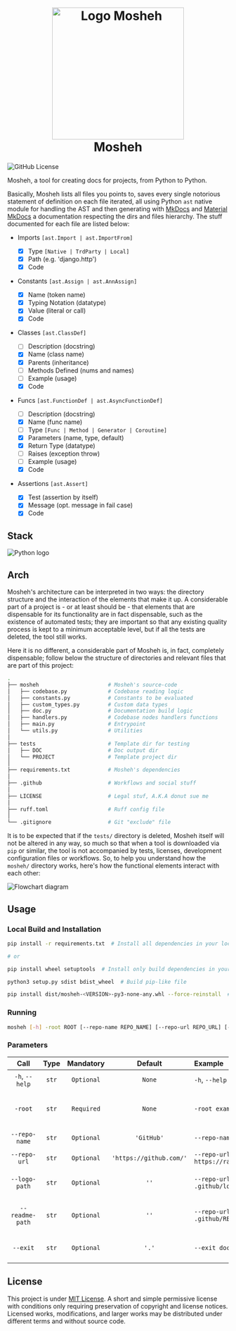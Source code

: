 <h1 align="center">
  <img src="https://raw.githubusercontent.com/lucasGoncSilva/mosheh/refs/heads/main/.github/logo.svg" height="300" width="300" alt="Logo Mosheh" />
  <br>
  Mosheh
</h1>

![GitHub License](https://img.shields.io/github/license/LucasGoncSilva/mosheh?labelColor=101010)

<!-- ![GitHub Actions Workflow Status](https://img.shields.io/github/actions/workflow/status/LucasGoncSilva/mosheh/XXXXXX.yml?labelColor=%23101010) -->

Mosheh, a tool for creating docs for projects, from Python to Python.

Basically, Mosheh lists all files you points to, saves every single notorious statement of definition on each file iterated, all using Python `ast` native module for handling the AST and then generating with [MkDocs](https://www.mkdocs.org/) and [Material MkDocs](https://squidfunk.github.io/mkdocs-material/) a documentation respecting the dirs and files hierarchy. The stuff documented for each file are listed below:

- Imports `[ast.Import | ast.ImportFrom]`

  - [x] Type `[Native | TrdParty | Local]`
  - [x] Path (e.g. 'django.http')
  - [x] Code

- Constants `[ast.Assign | ast.AnnAssign]`

  - [x] Name (token name)
  - [x] Typing Notation (datatype)
  - [x] Value (literal or call)
  - [x] Code

- Classes `[ast.ClassDef]`

  - [ ] Description (docstring)
  - [x] Name (class name)
  - [x] Parents (inheritance)
  - [ ] Methods Defined (nums and names)
  - [ ] Example (usage)
  - [x] Code

- Funcs `[ast.FunctionDef | ast.AsyncFunctionDef]`

  - [ ] Description (docstring)
  - [x] Name (func name)
  - [ ] Type `[Func | Method | Generator | Coroutine]`
  - [x] Parameters (name, type, default)
  - [x] Return Type (datatype)
  - [ ] Raises (exception throw)
  - [ ] Example (usage)
  - [x] Code

- Assertions `[ast.Assert]`
  - [x] Test (assertion by itself)
  - [x] Message (opt. message in fail case)
  - [x] Code

## Stack

![Python logo](https://img.shields.io/badge/Python-blue?style=for-the-badge&logo=python&logoColor=FFD43B)

## Arch

Mosheh's architecture can be interpreted in two ways: the directory structure and the interaction of the elements that make it up. A considerable part of a project is - or at least should be - that elements that are dispensable for its functionality are in fact dispensable, such as the existence of automated tests; they are important so that any existing quality process is kept to a minimum acceptable level, but if all the tests are deleted, the tool still works.

Here it is no different, a considerable part of Mosheh is, in fact, completely dispensable; follow below the structure of directories and relevant files that are part of this project:

```sh
.
├── mosheh                      # Mosheh's source-code
│   ├── codebase.py             # Codebase reading logic
│   ├── constants.py            # Constants to be evaluated
│   ├── custom_types.py         # Custom data types
│   ├── doc.py                  # Documentation build logic
│   ├── handlers.py             # Codebase nodes handlers functions
│   ├── main.py                 # Entrypoint
│   └── utils.py                # Utilities
│
├── tests                       # Template dir for testing
│   ├── DOC                     # Doc output dir
│   └── PROJECT                 # Template project dir
│
├── requirements.txt            # Mosheh's dependencies
│
├── .github                     # Workflows and social stuff
│
├── LICENSE                     # Legal stuf, A.K.A donut sue me
│
├── ruff.toml                   # Ruff config file
│
└── .gitignore                  # Git "exclude" file
```

It is to be expected that if the `tests/` directory is deleted, Mosheh itself will not be altered in any way, so much so that when a tool is downloaded via `pip` or similar, the tool is not accompanied by tests, licenses, development configuration files or workflows. So, to help you understand how the `mosheh/` directory works, here's how the functional elements interact with each other:

![Flowchart diagram](https://raw.githubusercontent.com/lucasGoncSilva/mosheh/refs/heads/main/.github/flowchart.svg)

## Usage

### Local Build and Installation

```sh
pip install -r requirements.txt  # Install all dependencies in your local environment

# or

pip install wheel setuptools  # Install only build dependencies in your local environment
```

```sh
python3 setup.py sdist bdist_wheel  # Build pip-like file

pip install dist/mosheh-<VERSION>-py3-none-any.whl --force-reinstall  # Install Mosheh using generated pip-like file
```

### Running

```sh
mosheh [-h] -root ROOT [--repo-name REPO_NAME] [--repo-url REPO_URL] [--logo-path LOGO_PATH] [--readme-path README_PATH] [--exit EXIT]
```

### Parameters

|      Call       | Type  | Mandatory  |         Default         | Example                         | Action                           |
| :-------------: | :---: | :--------: | :---------------------: | :------------------------------ | :------------------------------- |
| `-h`, `--help`  | `str` | `Optional` |         `None`          | `-h`, `--help`                  | Help message                     |
|     `-root`     | `str` | `Required` |         `None`          | `-root example/`                | Root to start looking for        |
|  `--repo-name`  | `str` | `Optional` |       `'GitHub'`        | `--repo-name toicin`            | Repo name                        |
|  `--repo-url`   | `str` | `Optional` | `'https://github.com/'` | `--repo-url https://random.com` | Repo URL                         |
|  `--logo-path`  | `str` | `Optional` |          `''`           | `--repo-url .github/logo.svg`   | Path to project logo             |
| `--readme-path` | `str` | `Optional` |          `''`           | `--repo-url .github/README.md`  | Path to project `README.md` file |
|    `--exit`     | `str` | `Optional` |          `'.'`          | `--exit doc/`                   | Doc output path                  |

## License

This project is under [MIT License](https://choosealicense.com/licenses/mit/). A short and simple permissive license with conditions only requiring preservation of copyright and license notices. Licensed works, modifications, and larger works may be distributed under different terms and without source code.

